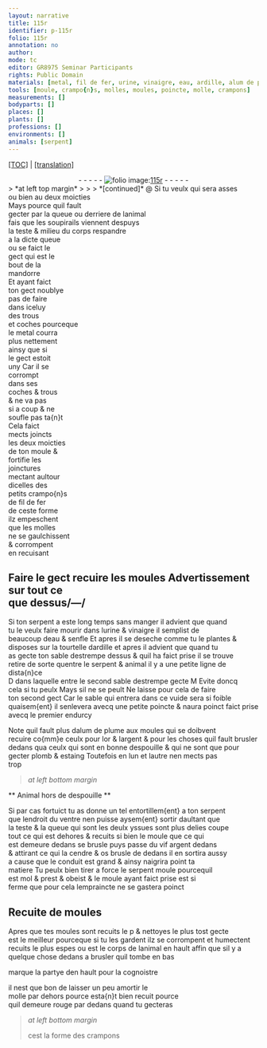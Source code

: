 ```yaml
---
layout: narrative
title: 115r
identifier: p-115r
folio: 115r
annotation: no
author:
mode: tc
editor: GR8975 Seminar Participants
rights: Public Domain
materials: [metal, fil de fer, urine, vinaigre, eau, ardille, alum de plume, or, argent, plomb, estaing, vif argent, cendre, os brusle]
tools: [moule, crampo{n}s, molles, moules, poincte, molle, crampons]
measurements: []
bodyparts: []
places: []
plants: []
professions: []
environments: []
animals: [serpent]
---
```


<p><a href="{{ site.baseurl }}/diplomatic/">[TOC]</a> | <a href="{{ site.baseurl }}/texts/p-115r_tl/" target="_blank">[translation]</a></p><div class="folio" align="center">- - - - - <a href="http://gallica.bnf.fr/ark:/12148/btv1b10500001g/f235.image" target="_blank"><img src="https://cu-mkp.github.io/2017-workshop-edition/assets/photo-icon.png" alt="folio image: " style="display:inline-block; margin-bottom:-3px;"/>115r</a> - - - - - </div>  
> *at left top margin*
> 
> 
>  
*[continued]*
   @ Si tu veulx qui sera asses<br/> ou bien au deux moicties<br/> Mays pource quil fault<br/> gecter par la queue ou derriere de lanimal<br/> fais que les soupirails viennent despuys<br/> la teste & milieu du corps respandre<br/> a la dicte queue<br/> ou se faict le<br/> gect qui est le<br/> bout de la<br/> <span class="mu">mandorre</span><br/> Et ayant faict<br/> ton gect noublye<br/> pas de faire<br/> dans iceluy<br/> des trous<br/> et coches pourceque<br/> le <span class="m">metal</span> courra<br/> plus nettement<br/> ainsy que si<br/> le gect estoit<br/> uny Car il se<br/> corrompt<br/> dans ses<br/> coches & trous<br/> & ne va pas<br/> si a coup & ne<br/> soufle pas ta{n}t<br/> Cela faict<br/> <span class="del">mects</span> joincts<br/> les deux moicties<br/> de ton <span class="tl">moule</span> &<br/> fortifie les<br/> joinctures<br/> mectant aultour<br/> dicelles des<br/> petits <span class="tl">crampo{n}s</span><br/> de <span class="m">fil de fer</span><br/> de ceste forme<br/> ilz empeschent<br/> que les <span class="tl">molles</span><br/> ne se gaulchissent<br/> & corrompent<br/> en recuisant
 
  

## <span class="del">Faire le gect recuire les <span class="tl">moules</span> </span> Advertissement sur tout ce<br/> que dessus/—/

 
Si ton <span class="al">serpent</span> a este long temps sans manger il advient que quand<br/> tu le veulx faire mourir dans l<span class="m">urine</span> & <span class="m">vinaigre</span> il semplist de<br/> beaucoup d<span class="m">eau</span> & senfle Et apres il se deseche comme tu le plantes &<br/> disposes sur la tourtelle d<span class="m">ardille</span> et apres il advient que quand tu<br/> as gecte ton sable destrempe dessus & quil ha faict prise il se trouve<br/> retire de sorte quentre le <span class="al">serpent</span> & animal il y a une petite ligne de dista{n}ce<br/> <span class="del">D</span> dans laquelle entre le second sable destrempe gecte <span class="del">M</span> Evite doncq<br/> cela si tu peulx Mays sil ne se peult Ne laisse pour cela de faire<br/> ton second gect Car le sable qui entrera dans ce vuide sera si foible<br/> quaisem{ent} il senlevera avecq une petite <span class="tl">poincte</span> & naura poinct faict prise<br/> avecq le premier endurcy
 
Note quil fault plus d<span class="m">alum de plume</span> aux <span class="tl">moules</span> qui se doibvent<br/> recuire co{mm}e ceulx pour l<span class="m">or</span> & l<span class="m">argent</span> & pour les choses quil fault brusler<br/> dedans qua ceulx qui sont en bonne despouille & qui ne sont que pour<br/> gecter <span class="m">plomb</span> & <span class="m">estaing</span> Toutefois en lun et lautre nen mects pas<br/> trop
 
 
> *at left bottom margin*
> 
> 
>   

** Animal hors de despouille **

 
Si par cas fortuict tu as donne un tel entortillem{ent} a ton <span class="al">serpent</span><br/> que lendroit du ventre nen puisse aysem{ent} sortir daultant que<br/> la teste & la queue qui sont les deulx yssues sont plus delies coupe<br/> tout ce qui est dehores & recuits si bien le <span class="tl">moule</span> que ce qui<br/> est demeure dedans se brusle puys passe du <span class="m">vif argent</span> dedans<br/> & attirant <span class="del">ce qui</span> la <span class="m">cendre</span> & <span class="m">os brusle</span> de dedans il en sortira aussy<br/> a cause que le conduit est grand & ainsy naigrira point ta<br/> matiere Tu peulx bien tirer a force le <span class="al">serpent</span> moule pourcequil<br/> est mol & prest & obeist & le <span class="tl">moule</span> ayant faict prise est si<br/> ferme que pour cela lempraincte ne se gastera poinct
   
 
  

## Recuite de <span class="tl">moules</span>

 
Apres que tes <span class="tl">moules</span> sont recuits <span class="del">le p</span> & nettoyes le plus tost gecte<br/> est le meilleur pourceque si tu les gardent ilz se corrompent et humectent<br/> recuits le plus espes ou est le corps de lanimal en hault affin que sil y a<br/> quelque chose dedans a brusler quil tombe en bas
 
marque la partye den hault pour la cognoistre
 
il nest que bon de laisser un peu amortir le<br/> <span class="tl">molle</span> par dehors <span class="del">pource</span> esta{n}t bien recuit pource<br/> quil demeure rouge par dedans quand tu gecteras
 
> *at left bottom margin*
> 
> 
>   cest la forme des <span class="tl">crampons</span>
  
